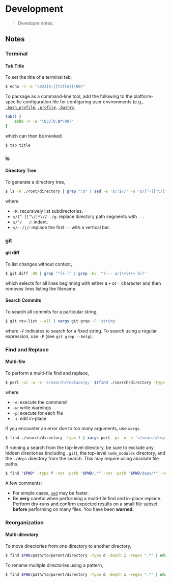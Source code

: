 <!--

@license Apache-2.0

Copyright (c) 2017 The Stdlib Authors.

Licensed under the Apache License, Version 2.0 (the "License");
you may not use this file except in compliance with the License.
You may obtain a copy of the License at

   http://www.apache.org/licenses/LICENSE-2.0

Unless required by applicable law or agreed to in writing, software
distributed under the License is distributed on an "AS IS" BASIS,
WITHOUT WARRANTIES OR CONDITIONS OF ANY KIND, either express or implied.
See the License for the specific language governing permissions and
limitations under the License.

-->

# Development

> Developer notes.

<!-- Make sure to keep an empty line after the `section` element and another before the `/section` close. -->

<section class="notes">

## Notes

### Terminal

#### Tab Title

To set the title of a terminal tab,

```bash
$ echo -n -e "\033]0;{{title}}\007"
```

To package as a command-line tool, add the following to the platform-specific configuration file for configuring user environments (e.g., [`.bash_profile`][bash-profile], [`.profile`][bash-profile], [`.bashrc`][bash-profile].

```bash
tab() {
    echo -n -e "\033]0;$*\007"   
}
```

which can then be invoked

```bash
$ tab title
```

### ls

#### Directory Tree

To generate a directory tree,

```bash
$ ls -R ./root/directory | grep ":$" | sed -e 's/:$//' -e 's/[^-][^\/]*\//--/g' -e 's/^/   /' -e 's/--/|/'
```

where

-   `-R`: recursively list subdirectories.
-   `s/[^-][^\/]*\//--/g`: replace directory path segments with `--`.
-   `s/^/   /`: indent.
-   `s/--/|/`: replace the first `--` with a vertical bar.

### git

#### git diff

To list changes without context,

```bash
$ git diff -U0 | grep '^[+-]' | grep -Ev '^(--- a/|\+\+\+ b/)'
```

which selects for all lines beginning with either a `+` or `-` character and then removes lines listing the filename.

#### Search Commits

To search all commits for a particular string,

```bash
$ git rev-list --all | xargs git grep -F 'string'
```

where `-F` indicates to search for a fixed string. To search using a regular expression, use `-P` (see `git grep --help`).

### Find and Replace

#### Multi-file

To perform a multi-file find and replace,

```bash
$ perl -pi -w -e 's/search/replace/g;' $(find ./search/directory -type f)
```

where

-   `-e`: execute the command
-   `-w`: write warnings
-   `-p`: execute for each file
-   `-i`: edit in-place

If you encounter an error due to too many arguments, use `xargs`.

```bash
$ find ./search/directory -type f | xargs perl -pi -w -e 's/search/replace/g;'
```

If running a search from the top-level directory, be sure to exclude any hidden directories (including `.git`), the top-level `node_modules` directory, and the `./deps` directory from the search. This may require using absolute file paths.

```bash
$ find "$PWD" -type f -not -path "$PWD/.*" -not -path "$PWD/deps/*" -not -path "$PWD/node_modules/*" | xargs perl -pi -w -e 's/search/replace/g;'
```

A few comments:

-   For simple cases, [`sed`][sed-find-and-replace] may be faster.
-   Be **very** careful when performing a multi-file find and in-place replace. Perform dry-runs and confirm expected results on a small file subset **before** performing on many files. You have been **warned**.

### Reorganization

#### Multi-directory

To move directories from one directory to another directory,

```bash
$ find $PWD/path/to/parent/directory -type d -depth 1 -regex ".*" | while read -r dir; do mv "${dir}" "$PWD/path/to/parent/destination/directory/$(basename ${dir})"; done
```

To rename multiple directories using a pattern,

```bash
$ find $PWD/path/to/parent/directory -type d -depth 1 -regex ".*" | while read -r dir; do mv "${dir}" "$PWD/path/to/parent/destination/directory/`echo $(basename ${dir}) | sed s/search/replace/`"; done
```

</section>

<!-- /.notes -->

<!-- Section for all links. Make sure to keep an empty line after the `section` element and another before the `/section` close. -->

<section class="links">

[sed-find-and-replace]: http://stackoverflow.com/questions/11392478/how-to-replace-a-string-in-multiple-files-in-linux-command-line

[bash-profile]: http://tldp.org/LDP/Bash-Beginners-Guide/html/sect_03_01.html

</section>

<!-- /.links -->
